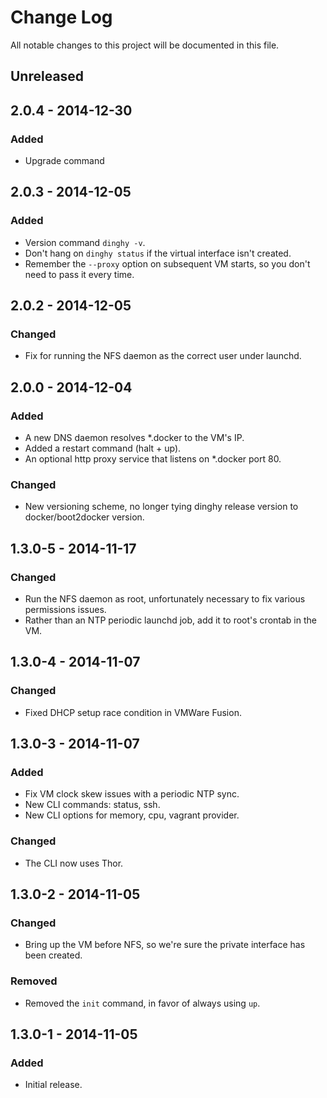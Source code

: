 # Change Log
All notable changes to this project will be documented in this file.

## Unreleased

## 2.0.4 - 2014-12-30

### Added
- Upgrade command

## 2.0.3 - 2014-12-05

### Added
- Version command `dinghy -v`.
- Don't hang on `dinghy status` if the virtual interface isn't created.
- Remember the `--proxy` option on subsequent VM starts, so you don't
  need to pass it every time.

## 2.0.2 - 2014-12-05

### Changed
- Fix for running the NFS daemon as the correct user under launchd.

## 2.0.0 - 2014-12-04

### Added
- A new DNS daemon resolves \*.docker to the VM's IP.
- Added a restart command (halt + up).
- An optional http proxy service that listens on \*.docker port 80.

### Changed
- New versioning scheme, no longer tying dinghy release version to
  docker/boot2docker version.

## 1.3.0-5 - 2014-11-17

### Changed
- Run the NFS daemon as root, unfortunately necessary to fix various
  permissions issues.
- Rather than an NTP periodic launchd job, add it to root's crontab in
  the VM.

## 1.3.0-4 - 2014-11-07

### Changed
- Fixed DHCP setup race condition in VMWare Fusion.

## 1.3.0-3 - 2014-11-07

### Added
- Fix VM clock skew issues with a periodic NTP sync.
- New CLI commands: status, ssh.
- New CLI options for memory, cpu, vagrant provider.

### Changed
- The CLI now uses Thor.

## 1.3.0-2 - 2014-11-05

### Changed
- Bring up the VM before NFS, so we're sure the private interface has
  been created.

### Removed
- Removed the `init` command, in favor of always using `up`.

## 1.3.0-1 - 2014-11-05

### Added
- Initial release.
